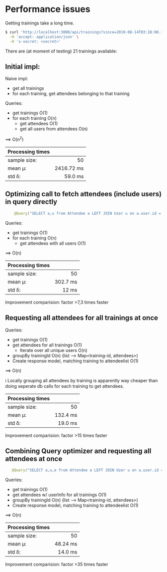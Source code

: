 # Performance issues
Getting trainings take a long time.

```bash
$ curl 'http://localhost:3000/api/trainings?since=2010-08-14T03:28:08.159Z&include-attendees=true&limit=50' \
  -H 'accept: application/json' \
  -H 'x-secret: <secret>'
```

There are (at moment of testing) 21 trainings available:

## Initial impl:

Naive impl:
- get all trainings
- for each training, get attendees belonging to that training


Queries:
- get trainings O(1)
- for each training O(n)
    - get attendees O(1)
    - get all users from attendees O(n)

==> O(n<sup>2</sup>) 


| Processing times ||  
|---|---:|
| sample size:  |    50         |
| mean μ:       | 2416.72 ms    |
| std δ:        |   59.0 ms     |

     
## Optimizing call to fetch attendees (include users) in query directly
```kotlin
    @Query("SELECT a,u from Attendee a LEFT JOIN Uzer u on a.user.id = u.id  where a.event.id in :eventIds")
```

Queries:
- get trainings O(1)
- for each training O(n)
    - get attendees with all users O(1)

==> O(n) 


| Processing times ||  
|---|---:|
| sample size:  | 50         |
| mean μ:       | 302.7 ms    |
| std δ:        | 12 ms    |


Improvement comparision: factor >7,3 times faster

## Requesting all attendees for all trainings at once

Queries:
- get trainings O(1)
- get attendees for all trainings O(1)
    - Iterate over all unique users O(n)
- groupBy trainingId O(n) (list<attendee> --> Map<training-id, attendees>)
- Create response model, matching training to attendeelist O(1)

==> O(n) 

ℹ️ Locally grouping all attendees by training is apparently way cheaper than 
doing seperate db calls for each training to get attendees.

| Processing times ||  
|---|---:|
| sample size:  |  50|
| mean μ:       |  132.4 ms|
| std δ:        |  19.0 ms|

Improvement comparision: factor >15 times faster

## Combining Query optimizer and requesting all attendees at once
 ```kotlin
    @Query("SELECT a,u,e from Attendee a LEFT JOIN Uzer u on a.user.id = u.id LEFT JOIN Event e on a.event.id = e.id where a.event.id in :eventIds")
 ```

Queries:
- get trainings O(1)
- get attendees w/ userInfo  for all trainings O(1)
- groupBy trainingId O(n) (list<attendee> --> Map<training-id, attendees>)
- Create response model, matching training to attendeelist O(1)

==> O(n) 


 |Processing times ||  
|---|---:|
 |sample size:  |  50|
 |mean μ:       |  48.24 ms|
 |std δ:        |  14.0 ms|
 
 Improvement comparision: factor >35 times faster

 
